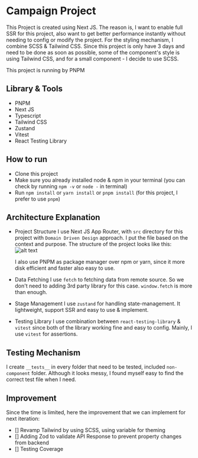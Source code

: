 # Campaign Project

This Project is created using Next JS. The reason is, I want to enable full SSR for this project, also want to get better performance instantly without needing to config or modify the project. For the styling mechanism, I combine SCSS & Tailwind CSS. Since this project is only have 3 days and need to be done as soon as possible, some of the component's style is using Tailwind CSS, and for a small component - I decide to use SCSS.

This project is running by PNPM

## Library & Tools

- PNPM
- Next JS
- Typescript
- Tailwind CSS
- Zustand
- Vitest
- React Testing Library

## How to run

- Clone this project
- Make sure you already installed node & npm in your terminal (you can check by running `npm -v` or `node -` in terminal)
- Run `npm install` or `yarn install` or `pnpm install` (for this project, I prefer to use `pnpm`)

## Architecture Explanation

- Project Structure
  I use Next JS App Router, with `src` directory for this project with `Domain Driven Design` approach. I put the file based on the context and purpose. The structure of the project looks like this:
  ![alt text](https://https://github.com/andreepratama27/campaign-project/screenshots/project-directory.png)

  I also use PNPM as package manager over npm or yarn, since it more disk efficient and faster also easy to use.

- Data Fetching
  I use `fetch` to fetching data from remote source. So we don't need to adding 3rd party library for this case. `window.fetch` is more than enough.

- Stage Management
  I use `zustand` for handling state-management. It lightweight, support SSR and easy to use & implement.

- Testing Library
  I use combination between `react-testing-library` & `vitest` since both of the library working fine and easy to config. Mainly, I use `vitest` for assertions. 

## Testing Mechanism

I create `__tests__` in every folder that need to be tested, included `non-component` folder. Although it looks messy, I found myself easy to find the correct test file when I need.

## Improvement

Since the time is limited, here the improvement that we can implement for next iteration:

- [] Revamp Tailwind by using SCSS, using variable for theming
- [] Adding Zod to validate API Response to prevent property changes from backend
- [] Testing Coverage